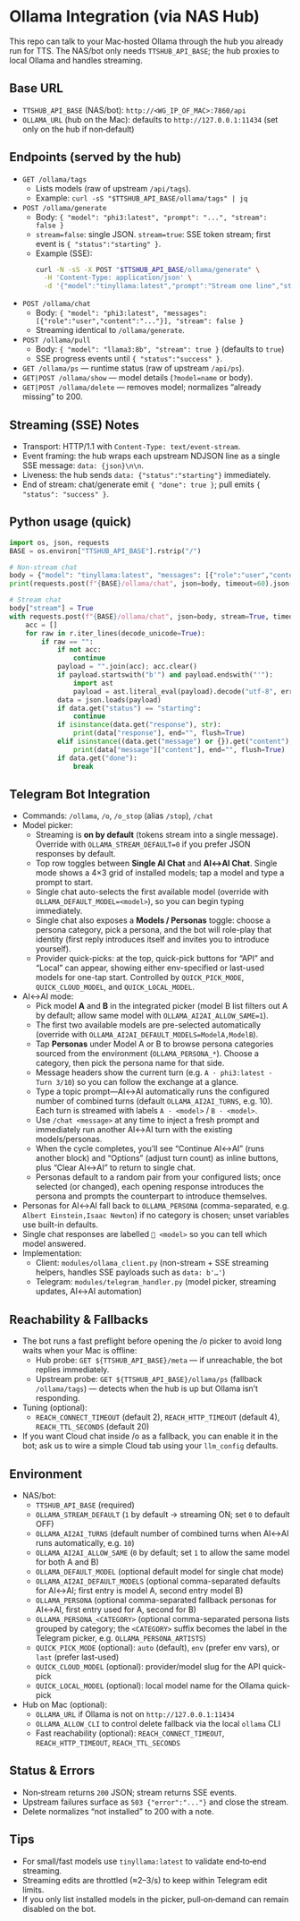 # Ollama Integration (via NAS Hub)

This repo can talk to your Mac‑hosted Ollama through the hub you already run for TTS. The NAS/bot only needs `TTSHUB_API_BASE`; the hub proxies to local Ollama and handles streaming.

## Base URL
- `TTSHUB_API_BASE` (NAS/bot): `http://<WG_IP_OF_MAC>:7860/api`
- `OLLAMA_URL` (hub on the Mac): defaults to `http://127.0.0.1:11434` (set only on the hub if non‑default)

## Endpoints (served by the hub)
- `GET /ollama/tags`
  - Lists models (raw of upstream `/api/tags`).
  - Example: `curl -sS "$TTSHUB_API_BASE/ollama/tags" | jq`
- `POST /ollama/generate`
  - Body: `{ "model": "phi3:latest", "prompt": "...", "stream": false }`
  - `stream=false`: single JSON. `stream=true`: SSE token stream; first event is `{ "status":"starting" }`.
  - Example (SSE):
    ```bash
    curl -N -sS -X POST "$TTSHUB_API_BASE/ollama/generate" \
      -H 'Content-Type: application/json' \
      -d '{"model":"tinyllama:latest","prompt":"Stream one line","stream":true}'
    ```
- `POST /ollama/chat`
  - Body: `{ "model": "phi3:latest", "messages": [{"role":"user","content":"..."}], "stream": false }`
  - Streaming identical to `/ollama/generate`.
- `POST /ollama/pull`
  - Body: `{ "model": "llama3:8b", "stream": true }` (defaults to `true`)
  - SSE progress events until `{ "status":"success" }`.
- `GET /ollama/ps` — runtime status (raw of upstream `/api/ps`).
- `GET|POST /ollama/show` — model details (`?model=name` or body).
- `GET|POST /ollama/delete` — removes model; normalizes “already missing” to 200.

## Streaming (SSE) Notes
- Transport: HTTP/1.1 with `Content-Type: text/event-stream`.
- Event framing: the hub wraps each upstream NDJSON line as a single SSE message: `data: {json}\n\n`.
- Liveness: the hub sends `data: {"status":"starting"}` immediately.
- End of stream: chat/generate emit `{ "done": true }`; pull emits `{ "status": "success" }`.

## Python usage (quick)
```python
import os, json, requests
BASE = os.environ["TTSHUB_API_BASE"].rstrip("/")

# Non-stream chat
body = {"model": "tinyllama:latest", "messages": [{"role":"user","content":"hello"}], "stream": False}
print(requests.post(f"{BASE}/ollama/chat", json=body, timeout=60).json())

# Stream chat
body["stream"] = True
with requests.post(f"{BASE}/ollama/chat", json=body, stream=True, timeout=None) as r:
    acc = []
    for raw in r.iter_lines(decode_unicode=True):
        if raw == "":
            if not acc: 
                continue
            payload = "".join(acc); acc.clear()
            if payload.startswith("b'") and payload.endswith("'"):
                import ast
                payload = ast.literal_eval(payload).decode("utf-8", errors="ignore")
            data = json.loads(payload)
            if data.get("status") == "starting":
                continue
            if isinstance(data.get("response"), str):
                print(data["response"], end="", flush=True)
            elif isinstance((data.get("message") or {}).get("content"), str):
                print(data["message"]["content"], end="", flush=True)
            if data.get("done"):
                break
```

## Telegram Bot Integration
- Commands: `/ollama`, `/o`, `/o_stop` (alias `/stop`), `/chat`
- Model picker:
  - Streaming is **on by default** (tokens stream into a single message). Override with `OLLAMA_STREAM_DEFAULT=0` if you prefer JSON responses by default.
  - Top row toggles between **Single AI Chat** and **AI↔AI Chat**. Single mode shows a 4×3 grid of installed models; tap a model and type a prompt to start.
  - Single chat auto-selects the first available model (override with `OLLAMA_DEFAULT_MODEL=<model>`), so you can begin typing immediately.
  - Single chat also exposes a **Models / Personas** toggle: choose a persona category, pick a persona, and the bot will role-play that identity (first reply introduces itself and invites you to introduce yourself).
  - Provider quick-picks: at the top, quick-pick buttons for “API” and “Local” can appear, showing either env-specified or last-used models for one-tap start. Controlled by `QUICK_PICK_MODE`, `QUICK_CLOUD_MODEL`, and `QUICK_LOCAL_MODEL`.
- AI↔AI mode:
  - Pick model **A** and **B** in the integrated picker (model B list filters out A by default; allow same model with `OLLAMA_AI2AI_ALLOW_SAME=1`).
  - The first two available models are pre-selected automatically (override with `OLLAMA_AI2AI_DEFAULT_MODELS=ModelA,ModelB`).
  - Tap **Personas** under Model A or B to browse persona categories sourced from the environment (`OLLAMA_PERSONA_*`). Choose a category, then pick the persona name for that side.
  - Message headers show the current turn (e.g. `A · phi3:latest · Turn 3/10`) so you can follow the exchange at a glance.
  - Type a topic prompt—AI↔AI automatically runs the configured number of combined turns (default `OLLAMA_AI2AI_TURNS`, e.g. 10). Each turn is streamed with labels `A · <model>` / `B · <model>`.
  - Use `/chat <message>` at any time to inject a fresh prompt and immediately run another AI↔AI turn with the existing models/personas.
  - When the cycle completes, you’ll see “Continue AI↔AI” (runs another block) and “Options” (adjust turn count) as inline buttons, plus “Clear AI↔AI” to return to single chat.
  - Personas default to a random pair from your configured lists; once selected (or changed), each opening response introduces the persona and prompts the counterpart to introduce themselves.
- Personas for AI↔AI fall back to `OLLAMA_PERSONA` (comma-separated, e.g. `Albert Einstein,Isaac Newton`) if no category is chosen; unset variables use built-in defaults.
- Single chat responses are labelled `🤖 <model>` so you can tell which model answered.
- Implementation:
  - Client: `modules/ollama_client.py` (non-stream + SSE streaming helpers, handles SSE payloads such as `data: b'…'`)
  - Telegram: `modules/telegram_handler.py` (model picker, streaming updates, AI↔AI automation)

## Reachability & Fallbacks
- The bot runs a fast preflight before opening the /o picker to avoid long waits when your Mac is offline:
  - Hub probe: `GET ${TTSHUB_API_BASE}/meta` — if unreachable, the bot replies immediately.
  - Upstream probe: `GET ${TTSHUB_API_BASE}/ollama/ps` (fallback `/ollama/tags`) — detects when the hub is up but Ollama isn’t responding.
- Tuning (optional):
  - `REACH_CONNECT_TIMEOUT` (default 2), `REACH_HTTP_TIMEOUT` (default 4), `REACH_TTL_SECONDS` (default 20)
- If you want Cloud chat inside /o as a fallback, you can enable it in the bot; ask us to wire a simple Cloud tab using your `llm_config` defaults.

## Environment
- NAS/bot:
  - `TTSHUB_API_BASE` (required)
  - `OLLAMA_STREAM_DEFAULT` (`1` by default → streaming ON; set `0` to default OFF)
  - `OLLAMA_AI2AI_TURNS` (default number of combined turns when AI↔AI runs automatically, e.g. `10`)
  - `OLLAMA_AI2AI_ALLOW_SAME` (`0` by default; set `1` to allow the same model for both A and B)
  - `OLLAMA_DEFAULT_MODEL` (optional default model for single chat mode)
  - `OLLAMA_AI2AI_DEFAULT_MODELS` (optional comma-separated defaults for AI↔AI; first entry is model A, second entry model B)
  - `OLLAMA_PERSONA` (optional comma-separated fallback personas for AI↔AI, first entry used for A, second for B)
  - `OLLAMA_PERSONA_<CATEGORY>` (optional comma-separated persona lists grouped by category; the `<CATEGORY>` suffix becomes the label in the Telegram picker, e.g. `OLLAMA_PERSONA_ARTISTS`)
  - `QUICK_PICK_MODE` (optional): `auto` (default), `env` (prefer env vars), or `last` (prefer last-used)
  - `QUICK_CLOUD_MODEL` (optional): provider/model slug for the API quick-pick
  - `QUICK_LOCAL_MODEL` (optional): local model name for the Ollama quick-pick
- Hub on Mac (optional):
  - `OLLAMA_URL` if Ollama is not on `http://127.0.0.1:11434`
  - `OLLAMA_ALLOW_CLI` to control delete fallback via the local `ollama` CLI
  - Fast reachability (optional): `REACH_CONNECT_TIMEOUT`, `REACH_HTTP_TIMEOUT`, `REACH_TTL_SECONDS`

## Status & Errors
- Non‑stream returns `200` JSON; stream returns SSE events.
- Upstream failures surface as `503 {"error":"..."}` and close the stream.
- Delete normalizes “not installed” to 200 with a note.

## Tips
- For small/fast models use `tinyllama:latest` to validate end‑to‑end streaming.
- Streaming edits are throttled (≈2–3/s) to keep within Telegram edit limits.
- If you only list installed models in the picker, pull‑on‑demand can remain disabled on the bot.
